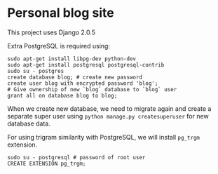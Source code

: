 # Personal blog site

This project uses Django 2.0.5

Extra PostgreSQL is required using:

```shell
sudo apt-get install libpg-dev python-dev
sudo apt-get install postgresql postgresql-contrib
sudo su - postgres
create database blog; # create new password
create user blog with encrypted password 'blog';
# Give ownership of new `blog` database to `blog` user
grant all on database blog to blog;
```

When we create new database, we need to migrate again and create a separate super user using `python manage.py createsuperuser` for new database data.

For using trigram similarity with PostgreSQL, we will install `pg_trgm` extension.

```shell
sudo su - postgresql # password of root user
CREATE EXTENSION pg_trgm;
```